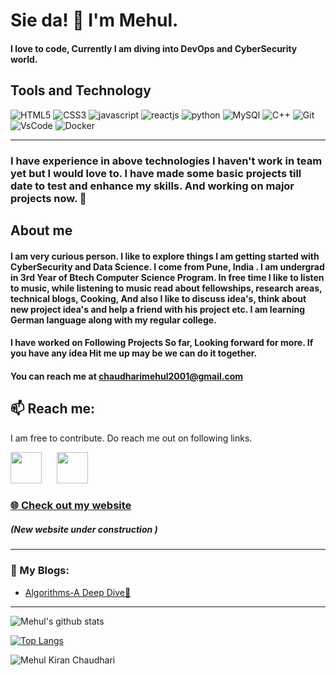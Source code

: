 # Sie da! 👋 I'm Mehul.

#### I love to code, Currently I am diving into DevOps and CyberSecurity world.
## Tools and Technology 

![HTML5](https://img.icons8.com/color/96/000000/html-5.png "HTML5") ![CSS3](https://img.icons8.com/color/96/000000/css3.png "CSS3") ![javascript](https://img.icons8.com/color/96/000000/javascript.png "Javascript")  ![reactjs](https://img.icons8.com/plasticine/100/000000/react.png "ReactJs")  ![python](https://img.icons8.com/color/96/000000/python.png "Python") ![MySQl](https://img.icons8.com/ios/100/4a90e2/mysql-logo.png "MySQL") ![C++](https://img.icons8.com/color/100/4a90e2/c-plus-plus-logo.png "C++") ![Git](https://img.icons8.com/color/96/000000/git.png "Git")
![VsCode](https://img.icons8.com/fluent/96/000000/visual-studio-code-2019.png "VsCode") ![Docker](https://img.icons8.com/color/96/000000/docker.png "Docker")
<hr>

###  I have experience in above technologies I haven't work in team yet but I would love to. I have made some basic projects till date to test and enhance my skills. And working on major projects now. 🖖


## About me 
#### I am very curious person. I like to explore things I am getting started with CyberSecurity and Data Science. I come from Pune, India . I am undergrad in 3rd Year of Btech Computer Science Program. In free time I like to listen to music, while listening to music read about fellowships, research areas, technical blogs, Cooking, And also I like to discuss idea's, think about new project idea's and help a friend with his project etc. I am learning German language along with my regular college.

#### I have worked on Following Projects So far, Looking forward for more. If you have any idea Hit me up may be we can do it together.

#### You can reach me at [chaudharimehul2001@gmail.com](mailTo:chaudharimehul2001@gmail.com) 
## 📫 Reach me:
I am free to contribute. Do reach me out on following links. 
<p align="left">
<a href="https://twitter.com/MehulKChaudhari" target="_blank"><img height="50" src="https://img.icons8.com/fluent/96/000000/twitter.png"></a>&nbsp;&nbsp;&nbsp;&nbsp;&nbsp;
<a href="https://www.linkedin.com/in/mehul-chaudhari-3367b6174/" target="_blank"><img height="50"  src="https://img.icons8.com/fluent/96/000000/linkedin.png"/></a>&nbsp;&nbsp;&nbsp;&nbsp;&nbsp;
</p>

### <p><a href="https://mehul-chaudhari.netlify.app/">🌐 Check out my website</a></p> 

##### (New website under construction )

<hr>

### 📕 My Blogs:
<!-- BLOG-POST-LIST:START -->
- [Algorithms-A Deep Dive🤯](https://blog.codestrike.in/algorithms-a-deep-dive)
<!-- BLOG-POST-LIST:END -->

<hr>

![Mehul's github stats](https://github-readme-stats.vercel.app/api?username=mehulkchaudhari&show_icons=true&title_color=ffc857&icon_color=8ac926&text_color=daf7dc&bg_color=151515&hide=["stars"]) 

[![Top Langs](https://github-readme-stats.vercel.app/api/top-langs/?username=mehulkchaudhari&layout=compact&text_color=daf7dc&bg_color=151515)](https://github.com/anuraghazra/github-readme-stats)

<p><img align="center" src="https://github-readme-streak-stats.herokuapp.com/?user=mehulkchaudhari&" alt="Mehul Kiran Chaudhari" /></p>






